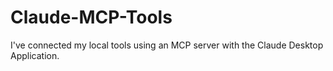 # Claude-MCP-Tools
I've connected my local tools using an MCP server with the Claude Desktop Application.
